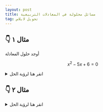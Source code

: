 ```yaml
---
layout: post
title: مسائل محلولة في المعادلات التربيعية
tag: تحويل لابلاس
---
```




## 👇 مثال ١

أوجد حلول المعادلة

$$
  x^2 - 5x + 6 = 0
$$
  
<details>
  <summary>انقر هنا لرؤية الحل</summary>

  لحل المعادلة $x^2 - 5x + 6=0$ نجد الجذور بالعوامل:

  $$
  x^2 - 5x + 6 = (x-2)(x-3) \Rightarrow x=2 \text{ أو } x=3
  $$

</details>

## 👇 مثال ٢

<details>
  <summary>انقر هنا لرؤية الحل</summary>

  ...

</details>
